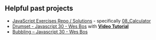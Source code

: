 ## Helpful past projects

* [JavaScript Exercises Repo / Solutions](https://github.com/TheOdinProject/javascript-exercises/tree/solutions) - specifically [08_Calculator](https://github.com/TheOdinProject/javascript-exercises/tree/solutions/calculator)
* [Drumset - Javascript 30 - Wes Bos](https://github.com/wesbos/JavaScript30/tree/master/01%20-%20JavaScript%20Drum%20Kit) with **[Video Tutorial](https://www.youtube.com/watch?v=VuN8qwZoego)**
* [Bubbling – Javascript 30 - Wes Bos](https://github.com/wesbos/JavaScript30/tree/master/25%20-%20Event%20Capture%2C%20Propagation%2C%20Bubbling%20and%20Once)

